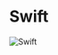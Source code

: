 # Swift
![Swift](https://github.com/calebrwells/100-Days-of-Swift-Code-2020/tree/master/Swift/Swift.png)

